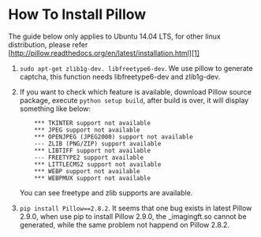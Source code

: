 # How To Install Pillow 

The guide below only applies to Ubuntu 14.04 LTS, for other linux distribution, please refer [http://pillow.readthedocs.org/en/latest/installation.html][1]

1. `sudo apt-get zlib1g-dev. libfreetype6-dev`. We use pillow to generate captcha, this function needs libfreetype6-dev and zlib1g-dev.  
2.  If you want to check which feature is available, download Pillow source package, execute `python setup build`, after build is over,  it will display something like below:
    ```
        *** TKINTER support not available
        *** JPEG support not available
        *** OPENJPEG (JPEG2000) support not available
        --- ZLIB (PNG/ZIP) support available
        *** LIBTIFF support not available
        --- FREETYPE2 support available
        *** LITTLECMS2 support not available
        *** WEBP support not available
        *** WEBPMUX support not available
    ```
    You can see freetype and zlib supports are available.

3. `pip install Pillow==2.8.2`. It seems that one bug exists in latest Pillow 2.9.0, when use pip to install Pillow 2.9.0, 
    the _imagingft.so cannot be generated, while the same problem not happend on Pillow 2.8.2.


   [1]: http://pillow.readthedocs.org/en/latest/installation.html

